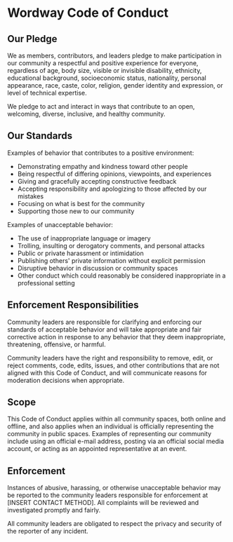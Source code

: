 # Wordway Code of Conduct

## Our Pledge

We as members, contributors, and leaders pledge to make participation in our
community a respectful and positive experience for everyone, regardless of age, body
size, visible or invisible disability, ethnicity, educational background, socioeconomic status,
nationality, personal appearance, race, caste, color, religion, gender identity and expression,
or level of technical expertise.

We pledge to act and interact in ways that contribute to an open, welcoming,
diverse, inclusive, and healthy community.

## Our Standards

Examples of behavior that contributes to a positive environment:

- Demonstrating empathy and kindness toward other people
- Being respectful of differing opinions, viewpoints, and experiences
- Giving and gracefully accepting constructive feedback
- Accepting responsibility and apologizing to those affected by our mistakes
- Focusing on what is best for the community
- Supporting those new to our community

Examples of unacceptable behavior:

- The use of inappropriate language or imagery
- Trolling, insulting or derogatory comments, and personal attacks
- Public or private harassment or intimidation
- Publishing others' private information without explicit permission
- Disruptive behavior in discussion or community spaces
- Other conduct which could reasonably be considered inappropriate in a
  professional setting

## Enforcement Responsibilities

Community leaders are responsible for clarifying and enforcing our standards of
acceptable behavior and will take appropriate and fair corrective action in
response to any behavior that they deem inappropriate, threatening, offensive,
or harmful.

Community leaders have the right and responsibility to remove, edit, or reject
comments, code, edits, issues, and other contributions that are
not aligned with this Code of Conduct, and will communicate reasons for moderation
decisions when appropriate.

## Scope

This Code of Conduct applies within all community spaces, both online and offline, and also applies when
an individual is officially representing the community in public spaces.
Examples of representing our community include using an official e-mail address,
posting via an official social media account, or acting as an appointed
representative at an event.

## Enforcement

Instances of abusive, harassing, or otherwise unacceptable behavior may be
reported to the community leaders responsible for enforcement at
[INSERT CONTACT METHOD].
All complaints will be reviewed and investigated promptly and fairly.

All community leaders are obligated to respect the privacy and security of the
reporter of any incident.
